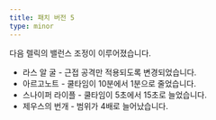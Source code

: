 ```yaml
---
title: 패치 버전 5
type: minor
---
```


다음 렐릭의 밸런스 조정이 이루어졌습니다.

* 라스 알 굴 - 근접 공격만 적용되도록 변경되었습니다.
* 아르고노트 - 쿨타임이 10분에서 1분으로 줄었습니다.
* 스나이퍼 라이플 - 쿨타임이 5초에서 15초로 늘었습니다.
* 제우스의 번개 - 범위가 4배로 늘어났습니다.